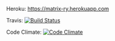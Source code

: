 Heroku: https://matrix-ry.herokuapp.com

Travis: [![Build Status](https://travis-ci.org/oplindstr/matrix.png)](https://travis-ci.org/oplindstr/matrix)

Code Climate: [![Code Climate](https://codeclimate.com/github/oplindstr/matrix.png)](https://codeclimate.com/github/oplindstr/matrix)